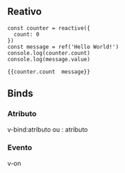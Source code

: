 ## Reativo

```
const counter = reactive({
  count: 0
})
const message = ref('Hello World!')
console.log(counter.count)
console.log(message.value)

{{counter.count  message}}
```
## Binds

### Atributo
v-bind:atributo ou : atributo

### Evento

v-on
